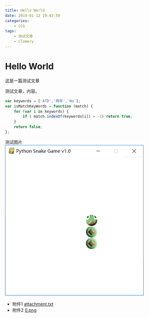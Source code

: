```yaml
---
title: Hello World
date: 2019-01-12 19:43:59
categories:
    - CCG
tags:
    - 测试文章
    - Clomery
---
```


# Hello World

这是一篇测试文章

<!-- more -->

测试文章，内容。

```javascript
var keywords = ['ATD','跨年','No'];
var isMatchKeyWords = function (match) {
    for (var i in keywords) {
        if ( match.indexOf(keywords[i]) > -1) return true;
    }
    return false;
};
```

测试图片 ![](0.png)

- 附件1 [attachment.txt](attachment.txt)
- 附件2 [0.png](0.png)